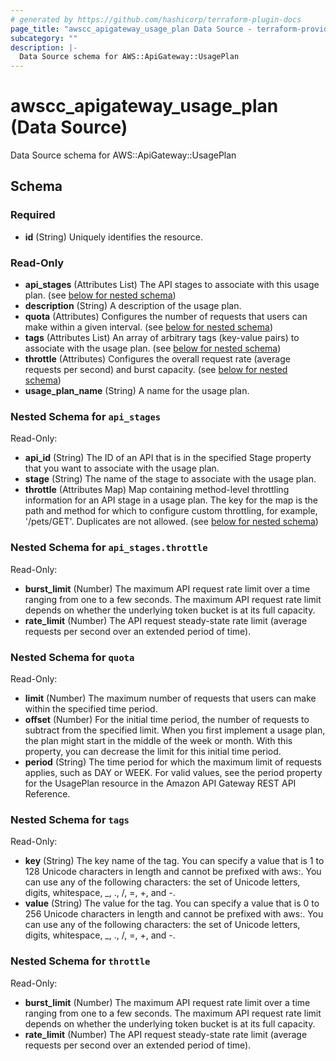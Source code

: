 ```yaml
---
# generated by https://github.com/hashicorp/terraform-plugin-docs
page_title: "awscc_apigateway_usage_plan Data Source - terraform-provider-awscc"
subcategory: ""
description: |-
  Data Source schema for AWS::ApiGateway::UsagePlan
---
```


# awscc_apigateway_usage_plan (Data Source)

Data Source schema for AWS::ApiGateway::UsagePlan



<!-- schema generated by tfplugindocs -->
## Schema

### Required

- **id** (String) Uniquely identifies the resource.

### Read-Only

- **api_stages** (Attributes List) The API stages to associate with this usage plan. (see [below for nested schema](#nestedatt--api_stages))
- **description** (String) A description of the usage plan.
- **quota** (Attributes) Configures the number of requests that users can make within a given interval. (see [below for nested schema](#nestedatt--quota))
- **tags** (Attributes List) An array of arbitrary tags (key-value pairs) to associate with the usage plan. (see [below for nested schema](#nestedatt--tags))
- **throttle** (Attributes) Configures the overall request rate (average requests per second) and burst capacity. (see [below for nested schema](#nestedatt--throttle))
- **usage_plan_name** (String) A name for the usage plan.

<a id="nestedatt--api_stages"></a>
### Nested Schema for `api_stages`

Read-Only:

- **api_id** (String) The ID of an API that is in the specified Stage property that you want to associate with the usage plan.
- **stage** (String) The name of the stage to associate with the usage plan.
- **throttle** (Attributes Map) Map containing method-level throttling information for an API stage in a usage plan. The key for the map is the path and method for which to configure custom throttling, for example, '/pets/GET'. Duplicates are not allowed. (see [below for nested schema](#nestedatt--api_stages--throttle))

<a id="nestedatt--api_stages--throttle"></a>
### Nested Schema for `api_stages.throttle`

Read-Only:

- **burst_limit** (Number) The maximum API request rate limit over a time ranging from one to a few seconds. The maximum API request rate limit depends on whether the underlying token bucket is at its full capacity.
- **rate_limit** (Number) The API request steady-state rate limit (average requests per second over an extended period of time).



<a id="nestedatt--quota"></a>
### Nested Schema for `quota`

Read-Only:

- **limit** (Number) The maximum number of requests that users can make within the specified time period.
- **offset** (Number) For the initial time period, the number of requests to subtract from the specified limit. When you first implement a usage plan, the plan might start in the middle of the week or month. With this property, you can decrease the limit for this initial time period.
- **period** (String) The time period for which the maximum limit of requests applies, such as DAY or WEEK. For valid values, see the period property for the UsagePlan resource in the Amazon API Gateway REST API Reference.


<a id="nestedatt--tags"></a>
### Nested Schema for `tags`

Read-Only:

- **key** (String) The key name of the tag. You can specify a value that is 1 to 128 Unicode characters in length and cannot be prefixed with aws:. You can use any of the following characters: the set of Unicode letters, digits, whitespace, _, ., /, =, +, and -.
- **value** (String) The value for the tag. You can specify a value that is 0 to 256 Unicode characters in length and cannot be prefixed with aws:. You can use any of the following characters: the set of Unicode letters, digits, whitespace, _, ., /, =, +, and -.


<a id="nestedatt--throttle"></a>
### Nested Schema for `throttle`

Read-Only:

- **burst_limit** (Number) The maximum API request rate limit over a time ranging from one to a few seconds. The maximum API request rate limit depends on whether the underlying token bucket is at its full capacity.
- **rate_limit** (Number) The API request steady-state rate limit (average requests per second over an extended period of time).


